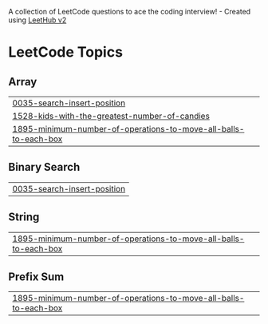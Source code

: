 A collection of LeetCode questions to ace the coding interview! - Created using [LeetHub v2](https://github.com/arunbhardwaj/LeetHub-2.0)
<!---LeetCode Topics Start-->
# LeetCode Topics
## Array
|  |
| ------- |
| [0035-search-insert-position](https://github.com/Ayve-178/LeetCode-Solutions/tree/master/0035-search-insert-position) |
| [1528-kids-with-the-greatest-number-of-candies](https://github.com/Ayve-178/LeetCode-Solutions/tree/master/1528-kids-with-the-greatest-number-of-candies) |
| [1895-minimum-number-of-operations-to-move-all-balls-to-each-box](https://github.com/Ayve-178/LeetCode-Solutions/tree/master/1895-minimum-number-of-operations-to-move-all-balls-to-each-box) |
## Binary Search
|  |
| ------- |
| [0035-search-insert-position](https://github.com/Ayve-178/LeetCode-Solutions/tree/master/0035-search-insert-position) |
## String
|  |
| ------- |
| [1895-minimum-number-of-operations-to-move-all-balls-to-each-box](https://github.com/Ayve-178/LeetCode-Solutions/tree/master/1895-minimum-number-of-operations-to-move-all-balls-to-each-box) |
## Prefix Sum
|  |
| ------- |
| [1895-minimum-number-of-operations-to-move-all-balls-to-each-box](https://github.com/Ayve-178/LeetCode-Solutions/tree/master/1895-minimum-number-of-operations-to-move-all-balls-to-each-box) |
<!---LeetCode Topics End-->